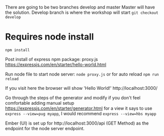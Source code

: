 There are going to be two branches develop and master
Master will have the solution. Develop branch is where the workshop will start
`git checkout develop`

# Requires node install
`npm install`

Post install of express npm package:
proxy.js
https://expressjs.com/en/starter/hello-world.html

Run node file to start node server:
`node proxy.js` or for auto reload `npm run reload`

If you visit here the browser will show 'Hello World!'
http://localhost:3000/

Go through the steps of the generator and modify if you don't feel comfortable adding manual setup
https://expressjs.com/en/starter/generator.html
for a view it says to use `express --view=pug myapp`, I would recommend `express --view=hbs myapp`

Ember (UI) is set up for http://localhost:3000/api (GET Method) as the endpoint for the node server endpoint.


